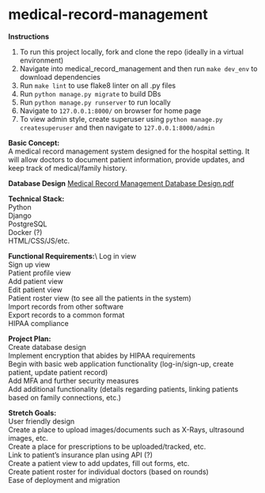 # medical-record-management

**Instructions**
1. To run this project locally, fork and clone the repo (ideally in a virtual environment)
1. Navigate into medical_record_management and then run `make dev_env` to download dependencies
1. Run `make lint` to use flake8 linter on all .py files
1. Run `python manage.py migrate` to build DBs
1. Run `python manage.py runserver` to run locally
1. Navigate to `127.0.0.1:8000/` on browser for home page
1. To view admin style, create superuser using `python manage.py createsuperuser` and then navigate to `127.0.0.1:8000/admin`

**Basic Concept:**\
A medical record management system designed for the hospital setting. It will allow doctors to document patient information, provide updates, and keep track of medical/family history.

**Database Design**
[Medical Record Management Database Design.pdf](https://github.com/Michie740/medical-record-management/files/7165864/Medical.Record.Management.Database.Design.pdf)


**Technical Stack:** \
Python\
Django\
PostgreSQL\
Docker (?)\
HTML/CSS/JS/etc.

**Functional Requirements:**\ 
Log in view\
Sign up view\
Patient profile view\
Add patient view\
Edit patient view\
Patient roster view (to see all the patients in the system)\
Import records from other software\
Export records to a common format\
HIPAA compliance

**Project Plan:**\
Create database design\
Implement encryption that abides by HIPAA requirements\
Begin with basic web application functionality (log-in/sign-up, create patient, update patient record)\
Add MFA and further security measures\
Add additional functionality (details regarding patients, linking patients based on family connections, etc.)

**Stretch Goals:**\
User friendly design\
Create a place to upload images/documents such as X-Rays, ultrasound images, etc.\
Create a place for prescriptions to be uploaded/tracked, etc.\
Link to patient’s insurance plan using API (?)\
Create a patient view to add updates, fill out forms, etc.\
Create patient roster for individual doctors (based on rounds)\
Ease of deployment and migration
